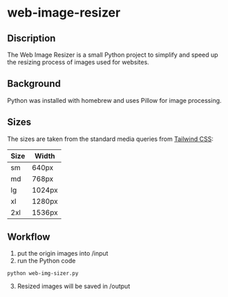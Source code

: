 # web-image-resizer
## Discription
The Web Image Resizer is a small Python project to simplify and speed up the resizing process of images used for websites.
## Background
Python was installed with homebrew and uses Pillow for image processing.
## Sizes
The sizes are taken from the standard media queries from [Tailwind CSS](https://tailwindcss.com/docs/responsive-design):

| Size | Width  |
|------|--------|
| sm   | 640px  |
| md   | 768px  |
| lg   | 1024px |
| xl   | 1280px |
| 2xl  | 1536px |

## Workflow
1. put the origin images into /input
2. run the Python code
```
python web-img-sizer.py
```
3. Resized images will be saved in /output